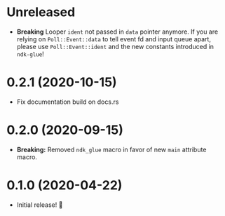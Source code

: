 # Unreleased

- **Breaking** Looper `ident` not passed in `data` pointer anymore.
  If you are relying on `Poll::Event::data` to tell event fd and
  input queue apart, please use `Poll::Event::ident` and the new
  constants introduced in `ndk-glue`!

# 0.2.1 (2020-10-15)

- Fix documentation build on docs.rs

# 0.2.0 (2020-09-15)

- **Breaking:** Removed `ndk_glue` macro in favor of new `main` attribute macro.

# 0.1.0 (2020-04-22)

- Initial release! 🎉
